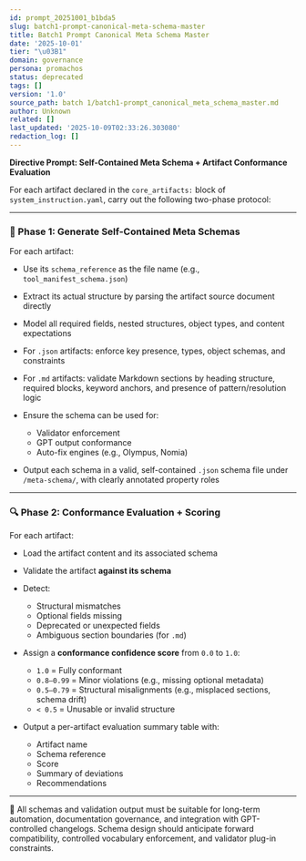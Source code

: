 ```yaml
---
id: prompt_20251001_b1bda5
slug: batch1-prompt-canonical-meta-schema-master
title: Batch1 Prompt Canonical Meta Schema Master
date: '2025-10-01'
tier: "\u03B1"
domain: governance
persona: promachos
status: deprecated
tags: []
version: '1.0'
source_path: batch 1/batch1-prompt_canonical_meta_schema_master.md
author: Unknown
related: []
last_updated: '2025-10-09T02:33:26.303080'
redaction_log: []
---
```


**Directive Prompt: Self-Contained Meta Schema + Artifact Conformance Evaluation**

For each artifact declared in the `core_artifacts:` block of `system_instruction.yaml`, carry out the following two-phase protocol:

---

### 🧩 Phase 1: Generate Self-Contained Meta Schemas

For each artifact:

* Use its `schema_reference` as the file name (e.g., `tool_manifest_schema.json`)
* Extract its actual structure by parsing the artifact source document directly
* Model all required fields, nested structures, object types, and content expectations
* For `.json` artifacts: enforce key presence, types, object schemas, and constraints
* For `.md` artifacts: validate Markdown sections by heading structure, required blocks, keyword anchors, and presence of pattern/resolution logic
* Ensure the schema can be used for:

  * Validator enforcement
  * GPT output conformance
  * Auto-fix engines (e.g., Olympus, Nomia)
* Output each schema in a valid, self-contained `.json` schema file under `/meta-schema/`, with clearly annotated property roles

---

### 🔍 Phase 2: Conformance Evaluation + Scoring

For each artifact:

* Load the artifact content and its associated schema
* Validate the artifact **against its schema**
* Detect:

  * Structural mismatches
  * Optional fields missing
  * Deprecated or unexpected fields
  * Ambiguous section boundaries (for `.md`)
* Assign a **conformance confidence score** from `0.0` to `1.0`:

  * `1.0` = Fully conformant
  * `0.8–0.99` = Minor violations (e.g., missing optional metadata)
  * `0.5–0.79` = Structural misalignments (e.g., misplaced sections, schema drift)
  * `< 0.5` = Unusable or invalid structure
* Output a per-artifact evaluation summary table with:

  * Artifact name
  * Schema reference
  * Score
  * Summary of deviations
  * Recommendations

---

🧠 All schemas and validation output must be suitable for long-term automation, documentation governance, and integration with GPT-controlled changelogs. Schema design should anticipate forward compatibility, controlled vocabulary enforcement, and validator plug-in constraints.

